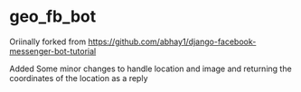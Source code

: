# geo_fb_bot

Oriinally forked from https://github.com/abhay1/django-facebook-messenger-bot-tutorial

Added Some minor changes to handle location and image and returning the coordinates of the location as a reply
